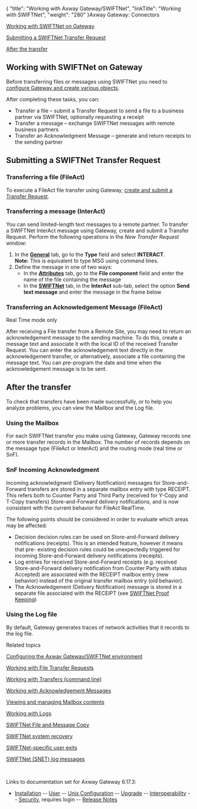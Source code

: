 {
    "title": "Working with Axway Gateway/SWIFTNet",
    "linkTitle": "Working with SWIFTNet",
    "weight": "280"
}<span class="mc-variable axway_variables.Component_Long_Name variable">Axway Gateway</span>: Connectors

[Working with SWIFTNet on Gateway](#Working_with_SWIFTNET)

[Submitting a SWIFTNet Transfer Request](#Submitting_SWIFTNet_Transfer_Request)

[After the transfer](#After_transfer)

<span id="Working_with_SWIFTNET"></span>

## Working with SWIFTNet on Gateway

Before transferring files or messages using SWIFTNet you need to [configure Gateway and create various objects](../swiftnet_configuring).

After completing these tasks, you can:

-   Transfer a file – submit a Transfer Request to send a file to a business partner via SWIFTNet, optionally requesting a receipt
-   Transfer a message – exchange SWIFTNet messages with remote business partners
-   Transfer an Acknowledgment Message – generate and return receipts to the sending partner

<span id="Submitting_SWIFTNet_Transfer_Request"></span>

## Submitting a SWIFTNet Transfer Request

### Transferring a file (FileAct)

To execute a FileAct file transfer using Gateway, [create and submit a Transfer Request](../../../../transfers_start_here/submitting_transfer_requests_start_here/working_with_transfers_(gui)).

### Transferring a message (InterAct)

You can send limited-length text messages to a remote partner. To transfer a SWIFTNet InterAct message using Gateway, create and submit a Transfer Request. Perform the following operations in the <span style="font-style: italic;">New Transfer Request</span> window:

1.  In the <span style="font-weight: bold;">[General](../../../../transfers_start_here/submitting_transfer_requests_start_here/working_with_transfers_(gui)/transfer_request_general_tab)</span> tab, go to the <span style="font-weight: bold;">Type</span> field and select <span style="font-weight: bold;">INTERACT</span>.  
    <span style="font-weight: bold;">Note:</span> This is equivalent to type MSG using command lines.
2.  Define the message in one of two ways:
    -   In the <span style="font-weight: bold;">[Attributes](../../../../transfers_start_here/submitting_transfer_requests_start_here/working_with_transfers_(gui)/transfer_request_attributes_tab)</span> tab, go to the <span style="font-weight: bold;">File component</span> field and enter the name of the file containing the message
    -   In the <span style="font-weight: bold;">[SWIFTNet](../../../../transfers_start_here/submitting_transfer_requests_start_here/working_with_transfers_(gui)/transfer_request_swiftnet_tab)</span> tab, in the **InterAct** sub-tab, select the option <span style="font-weight: bold;">Send text message</span> and enter the message in the frame below

### Transferring an Acknowledgement Message (FileAct)

Real Time mode only

After receiving a File transfer from a Remote Site, you may need to return an acknowledgement message to the sending machine. To do this, create a message text and associate it with the local ID of the received Transfer Request. You can enter the acknowledgement text directly in the acknowledgement transfer, or alternatively, associate a file containing the message text. You can pre-program the date and time when the acknowledgement message is to be sent.

<span id="After_transfer"></span>

## After the transfer

To check that transfers have been made successfully, or to help you analyze problems, you can view the Mailbox and the Log file.

### Using the Mailbox

For each SWIFTNet transfer you make using Gateway, Gateway records one or more transfer records in the Mailbox. The number of records depends on the message type (FileAct or InterAct) and the routing mode (real time or SnF).

<span id="SnF"></span>

### SnF Incoming Acknowledgment

Incoming acknowledgment (Delivery Notification) messages for Store-and-Forward transfers are stored in a separate mailbox entry with type RECEIPT. This refers both to Counter Party and Third Party (received for Y-Copy and T-Copy transfers) Store-and-Forward delivery notifications, and is now consistent with the current behavior for FileAct RealTime.

The following points should be considered in order to evaluate which areas may be affected:

-   Decision decision rules can be used on Store-and-Forward delivery notifications (receipts). This is an intended feature, however it means that pre- existing decision rules could be unexpectedly triggered for incoming Store-and-Forward delivery notifications (receipts).
-   Log entries for received Store-and-Forward receipts (e.g. received Store-and-Forward delivery notification from Counter Party with status Accepted) are associated with the RECEIPT mailbox entry (new behavior) instead of the original transfer mailbox entry (old behavior).
-   The Acknowledgement (Delivery Notification) message is stored in a separate file associated with the RECEIPT (see [SWIFTNet Proof Keeping](../../swiftnet_backup_sites/swiftnet_proof_keeping))

### Using the Log file

By default, Gateway generates traces of network activities that it records to the log file.

Related topics

[Configuring the <span class="mc-variable axway_variables.Component_Long_Name variable">Axway Gateway</span>/SWIFTNet environment](../swiftnet_configuring)

[Working with File Transfer Requests](../../../../transfers_start_here/submitting_transfer_requests_start_here/working_with_transfers_(gui))

[Working with Transfers (command line)](../../../../transfers_start_here/submitting_transfer_requests_start_here/working_with_transfers_cli)

[Working with Acknowledgement Messages](../../../../transfers_start_here/submitting_transfer_requests_start_here/working_with_ack_messages)

[Viewing and managing Mailbox contents](../../../../transfers_start_here/monitoring_transfers_start_here/viewing_and_managing_mailbox_contents_(gui))

[Working with Logs](../../../../transfers_start_here/monitoring_transfers_start_here/log_files/working_with_logs_(gui))

[SWIFTNet File and Message Copy](../../swiftnet_header_info/swiftnet_file_copy)

[SWIFTNet system recovery](../../swiftnet_sig_list/swiftnet_system_recovery)

<a href="#" class="selected">SWIFTNet-specific user exits</a>

[SWIFTNet (SNET) log messages](../../../../log_messages_about/swiftnet_messages_(snet))

 

Links to documentation set for Axway Gateway <span class="mc-variable axway_variables.Release_Number variable">6.17.3</span>:

-   [Installation](/bundle/Gateway_6173_InstallationGuide_allOS_en_HTML5/page/Content/start_page.htm) -- [User](/bundle/Gateway_6173_UsersGuide_allOS_en_HTML5/page/Content/start_page.htm) -- [Unix Configuration](/bundle/Gateway_6173_ConfigurationGuide_UNIX_en_HTML5/page/Content/start_page.htm) -- [Upgrade](/bundle/Gateway_6173_UpgradeGuide_allOS_en_HTML5/page/Content/start_page.htm) -- [Interoperability](/bundle/Gateway_6173_InteroperabilityGuide_allOS_en_HTML5/page/Content/start_page.htm) -- [Security](/bundle/Gateway_6173_SecurityGuide_allOS_en_HTML5/page/Content/start_page.htm), requires login -- [Release Notes](/bundle/Gateway_6173_ReleaseNotes_allOS_en_HTML5/page/Content/Gateway_ReleaseNotes_allOS_en.htm)
